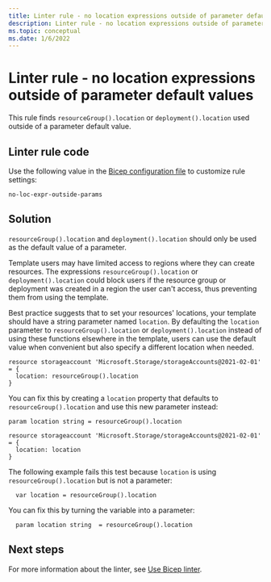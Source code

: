 ```yaml
---
title: Linter rule - no location expressions outside of parameter default values
description: Linter rule - no location expressions outside of parameter default values
ms.topic: conceptual
ms.date: 1/6/2022
---
```


# Linter rule - no location expressions outside of parameter default values

This rule finds `resourceGroup().location` or `deployment().location` used outside of a parameter default value.

## Linter rule code

Use the following value in the [Bicep configuration file](bicep-config-linter.md) to customize rule settings:

`no-loc-expr-outside-params`

## Solution

`resourceGroup().location` and `deployment().location` should only be used as the default value of a parameter.

Template users may have limited access to regions where they can create resources. The expressions `resourceGroup().location` or `deployment().location` could block users if the resource group or deployment was created in a region the user can't access, thus preventing them from using the template.

Best practice suggests that to set your resources' locations, your template should have a string parameter named `location`. By defaulting the `location` parameter to `resourceGroup().location` or `deployment().location` instead of using these functions elsewhere in the template, users can use the default value when convenient but also specify a different location when needed.

```bicep
resource storageaccount 'Microsoft.Storage/storageAccounts@2021-02-01' = {
  location: resourceGroup().location
}
```

You can fix this by creating a `location` property that defaults to `resourceGroup().location` and use this new parameter instead:

```bicep
param location string = resourceGroup().location

resource storageaccount 'Microsoft.Storage/storageAccounts@2021-02-01' = {
  location: location
}
```

The following example fails this test because `location` is using `resourceGroup().location` but is not a parameter:

```bicep
  var location = resourceGroup().location
```

You can fix this by turning the variable into a parameter:

```bicep
  param location string  = resourceGroup().location
```

## Next steps

For more information about the linter, see [Use Bicep linter](./linter.md).
